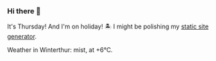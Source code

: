 ### Hi there :wave:

It's Thursday! And I'm on holiday! :desert_island: I might be polishing my [static site generator](https://github.com/bewuethr/pandoc-bash-blog).

Weather in Winterthur: mist, at +6°C.
